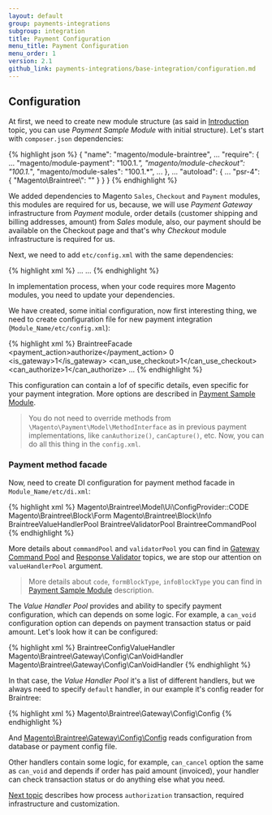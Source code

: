 ```yaml
---
layout: default
group: payments-integrations
subgroup: integration
title: Payment Configuration
menu_title: Payment Configuration
menu_order: 1
version: 2.1
github_link: payments-integrations/base-integration/configuration.md
---
```


## Configuration

At first, we need to create new module structure
(as said in [Introduction]({site.gdeurl21}}payments-integrations/base-integration/integration-intro.html) topic,
you can use _Payment Sample Module_ with initial structure). Let's start with `composer.json` dependencies:

{% highlight json %}
{
    "name": "magento/module-braintree",
    ...
    "require": {
        ...
        "magento/module-payment": "100.1.*",
        "magento/module-checkout": "100.1.*",
        "magento/module-sales": "100.1.*",
        ...
    },
    ...
    "autoload": {
        ...
        "psr-4": {
            "Magento\\Braintree\\": ""
        }
    }
}
{% endhighlight %}

We added dependencies to Magento `Sales`, `Checkout` and `Payment` modules, this modules are required for us, because,
we will use _Payment Gateway_ infrastructure from _Payment_ module, order details (customer shipping and billing addresses,
amount) from _Sales_ module, also, our payment should be available on the Checkout page and that's why _Checkout_ module
infrastructure is required for us.

Next, we need to add `etc/config.xml` with the same dependencies:

{% highlight xml %}
<config xmlns:xsi="http://www.w3.org/2001/XMLSchema-instance" xsi:noNamespaceSchemaLocation="urn:magento:framework:Module/etc/module.xsd">
    <module name="Magento_Braintree" setup_version="2.0.0">
        <sequence>
            ...
            <module name="Magento_Payment"/>
            <module name="Magento_Checkout"/>
            ...
        </sequence>
    </module>
</config>
{% endhighlight %}

In implementation process, when your code requires more Magento modules, you need to update your dependencies.

We have created, some initial configuration, now first interesting thing, we need to create configuration file for new
payment integration (`Module_Name/etc/config.xml`):

{% highlight xml %}
<config xmlns:xsi="http://www.w3.org/2001/XMLSchema-instance" xsi:noNamespaceSchemaLocation="urn:magento:module:Magento_Store:etc/config.xsd">
    <default>
        <payment>
            <braintree>
                <model>BraintreeFacade</model>
                <title>Credit Card (Braintree)</title>
                <payment_action>authorize</payment_action>
                <active>0</active>
                <is_gateway>1</is_gateway>
                <can_use_checkout>1</can_use_checkout>
                <can_authorize>1</can_authorize>
                ...
            </braintree>
    </default>
</config>
{% endhighlight %}

This configuration can contain a lof of specific details, even specific for your payment integration.
More options are described in [Payment Sample Module]({{https://github.com/magento/magento2-samples/tree/master/sample-module-payment-gateway#lets-look-into-configuration-attributes}}).

> You do not need to override methods from `\Magento\Payment\Model\MethodInterface` as in previous payment implementations, like
`canAuthorize()`, `canCapture()`, etc. Now, you can do all this thing in the `config.xml`.

### Payment method facade

Now, need to create DI configuration for payment method facade in `Module_Name/etc/di.xml`:

{% highlight xml %}
<virtualType name="BraintreeFacade" type="Magento\Payment\Model\Method\Adapter">
    <arguments>
        <argument name="code" xsi:type="const">Magento\Braintree\Model\Ui\ConfigProvider::CODE</argument>
        <argument name="formBlockType" xsi:type="string">Magento\Braintree\Block\Form</argument>
        <argument name="infoBlockType" xsi:type="string">Magento\Braintree\Block\Info</argument>
        <argument name="valueHandlerPool" xsi:type="object">BraintreeValueHandlerPool</argument>
        <argument name="validatorPool" xsi:type="object">BraintreeValidatorPool</argument>
        <argument name="commandPool" xsi:type="object">BraintreeCommandPool</argument>
    </arguments>
</virtualType>
{% endhighlight %}

More details about `commandPool` and `validatorPool` you can find in [Gateway Command Pool]({{site.gdeurl}}payments-integrations/payment-gateway/command-pool.html)
and [Response Validator]({{site.gdeurl}}payments-integrations/payment-gateway/response-validator.html) topics, we are stop
our attention on `valueHandlerPool` argument.

> More details about `code`, `formBlockType`, `infoBlockType` you can find in [Payment Sample Module](https://github.com/magento/magento2-samples/tree/master/sample-module-payment-gateway#dependency-injection-configuration) description.

The _Value Handler Pool_ provides and ability to specify payment configuration, which can depends on some logic.
For example, a `can_void` configuration option can depends on payment transaction status or paid amount. Let's look how
it can be configured:

{% highlight xml %}
<virtualType name="BraintreeValueHandlerPool" type="Magento\Payment\Gateway\Config\ValueHandlerPool">
    <arguments>
        <argument name="handlers" xsi:type="array">
            <item name="default" xsi:type="string">BraintreeConfigValueHandler</item>
            <item name="can_void" xsi:type="string">Magento\Braintree\Gateway\Config\CanVoidHandler</item>
            <item name="can_cancel" xsi:type="string">Magento\Braintree\Gateway\Config\CanVoidHandler</item>
        </argument>
    </arguments>
</virtualType>
{% endhighlight %}

In that case, the _Value Handler Pool_ it's a list of different handlers, but we always need to specify `default` handler,
in our example it's config reader for Braintree:

{% highlight xml %}
<virtualType name="BraintreeConfigValueHandler" type="Magento\Payment\Gateway\Config\ConfigValueHandler">
    <arguments>
        <argument name="configInterface" xsi:type="object">Magento\Braintree\Gateway\Config\Config</argument>
    </arguments>
</virtualType>
{% endhighlight %}

And [Magento\Braintree\Gateway\Config\Config]({{site.mage2100url}}app/code/Magento/Braintree/Gateway/Config/Config.php) reads
configuration from database or payment config file.

Other handlers contain some logic, for example, `can_cancel` option the same as `can_void` and depends if order has paid amount (invoiced),
your handler can check transaction status or do anything else what you need.

[Next topic]({{site.gdeurl21}}payments-integrations/base-integration/payment-action.html)
describes how process `authorization` transaction, required infrastructure and customization.
